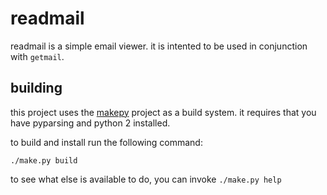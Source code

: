 # readmail

readmail is a simple email viewer. it is intented to be used in conjunction with `getmail`.

## building

this project uses the [makepy](https://bitbucket.org/runhello/makepy) project as a build system. it requires that you have pyparsing and python 2 installed. 

to build and install run the following command:

`./make.py build`

to see what else is available to do, you can invoke `./make.py help`


